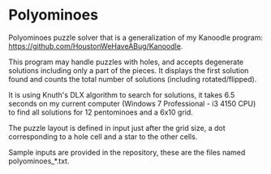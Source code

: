 # Polyominoes

Polyominoes puzzle solver that is a generalization of my Kanoodle program: https://github.com/HoustonWeHaveABug/Kanoodle.

This program may handle puzzles with holes, and accepts degenerate solutions including only a part of the pieces. It displays the first solution found and counts the total number of solutions (including rotated/flipped).

It is using Knuth's DLX algorithm to search for solutions, it takes 6.5 seconds on my current computer (Windows 7 Professional - i3 4150 CPU) to find all solutions for 12 pentominoes and a 6x10 grid.

The puzzle layout is defined in input just after the grid size, a dot corresponding to a hole cell and a star to the other cells.

Sample inputs are provided in the repository, these are the files named polyominoes_*.txt.
